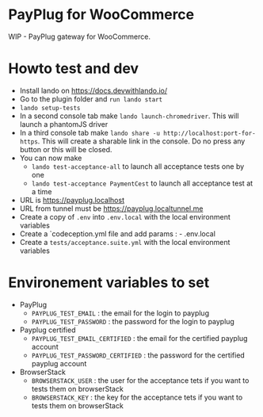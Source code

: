 # PayPlug for WooCommerce

WIP - PayPlug gateway for WooCommerce.

# Howto test and dev

* Install lando on https://docs.devwithlando.io/
* Go to the plugin folder and `run lando start`
* `lando setup-tests`
* In a second console tab make `lando launch-chromedriver`. This will launch a phantomJS driver
* In a third console tab make `lando share -u http://localhost:port-for-https`. This will create a sharable link in the console. Do no press any button or this will be closed.
* You can now make 
    * `lando test-acceptance-all` to launch all acceptance tests one by one
    * `lando test-acceptance PaymentCest` to launch all acceptance test at a time
* URL is https://payplug.localhost
* URL from tunnel must be https://payplug.localtunnel.me
* Create a copy of `.env` into `.env.local` with the local environment variables
* Create a `codeception.yml file and add params : - .env.local
* Create a `tests/acceptance.suite.yml` with the local environment variables

# Environement variables to set
* PayPlug
    * `PAYPLUG_TEST_EMAIL` : the email for the login to payplug
    * `PAYPLUG_TEST_PASSWORD` : the password for the login to payplug
* Payplug certified
    * `PAYPLUG_TEST_EMAIL_CERTIFIED` : the email for the certified payplug account
    * `PAYPLUG_TEST_PASSWORD_CERTIFIED` : the password for the certified payplug account
* BrowserStack
    * `BROWSERSTACK_USER` : the user for the acceptance tets if you want to tests them on browserStack
    * `BROWSERSTACK_KEY` : the key for the acceptance tets if you want to tests them on browserStack